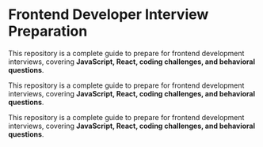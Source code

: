 # Frontend Developer Interview Preparation

This repository is a complete guide to prepare for frontend development interviews, covering **JavaScript, React, coding challenges, and behavioral questions**.

This repository is a complete guide to prepare for frontend development interviews, covering **JavaScript, React, coding challenges, and behavioral questions**.

This repository is a complete guide to prepare for frontend development interviews, covering **JavaScript, React, coding challenges, and behavioral questions**.

